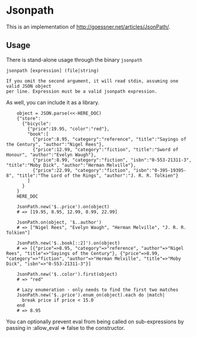 # Jsonpath

This is an implementation of http://goessner.net/articles/JsonPath/. 

## Usage

There is stand-alone usage through the binary `jsonpath`

    jsonpath [expression] (file|string)

    If you omit the second argument, it will read stdin, assuming one valid JSON object
    per line. Expression must be a valid jsonpath expression.

As well, you can include it as a library.

~~~~~ {ruby}
    object = JSON.parse(<<-HERE_DOC)
    {"store": 
      {"bicycle":
        {"price":19.95, "color":"red"},
        "book":[
          {"price":8.95, "category":"reference", "title":"Sayings of the Century", "author":"Nigel Rees"},
          {"price":12.99, "category":"fiction", "title":"Sword of Honour", "author":"Evelyn Waugh"},
          {"price":8.99, "category":"fiction", "isbn":"0-553-21311-3", "title":"Moby Dick", "author":"Herman Melville"},
          {"price":22.99, "category":"fiction", "isbn":"0-395-19395-8", "title":"The Lord of the Rings", "author":"J. R. R. Tolkien"}
        ]
      }
    }
    HERE_DOC

    JsonPath.new('$..price').on(object)
    # => [19.95, 8.95, 12.99, 8.99, 22.99]
  
    JsonPath.on(object, '$..author')
    # => ["Nigel Rees", "Evelyn Waugh", "Herman Melville", "J. R. R. Tolkien"]
  
    JsonPath.new('$..book[::2]').on(object)
    # => [{"price"=>8.95, "category"=>"reference", "author"=>"Nigel Rees", "title"=>"Sayings of the Century"}, {"price"=>8.99, "category"=>"fiction", "author"=>"Herman Melville", "title"=>"Moby Dick", "isbn"=>"0-553-21311-3"}]

    JsonPath.new('$..color').first(object)
    # => "red"

    # Lazy enumeration - only needs to find the first two matches
    JsonPath.new('$..price').enum_on(object).each do |match|
      break price if price < 15.0
    end
    # => 8.95
~~~~~

You can optionally prevent eval from being called on sub-expressions by passing in :allow_eval => false to the constructor.